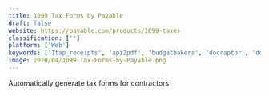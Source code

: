 ```yaml
---
title: 1099 Tax Forms by Payable
draft: false 
website: https://payable.com/products/1099-taxes
classification: ['']
platform: ['Web']
keywords: ['1tap_receipts', 'api2pdf', 'budgetbakers', 'docraptor', 'docspring', 'flagtimes', 'formswift', 'formlets', 'pathagoras', 'quarterly_tax_calculator_for_freelancers', 'stripe_atlas_taxes', 'taxdrop', 'taxbot_by_taxfyle', 'taxee', 'there', 'timezoneninja', 'visor', 'windward_studios']
image: 2020/04/1099-Tax-Forms-by-Payable.png
---
```

Automatically generate tax forms for contractors